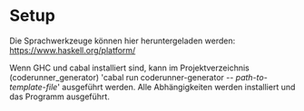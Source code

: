 # Setup
Die Sprachwerkzeuge können hier heruntergeladen werden: https://www.haskell.org/platform/

Wenn GHC und cabal installiert sind, kann im Projektverzeichnis (coderunner_generator) 'cabal run coderunner-generator -- _path-to-template-file_' ausgeführt werden. Alle Abhängigkeiten werden installiert und das Programm ausgeführt.
